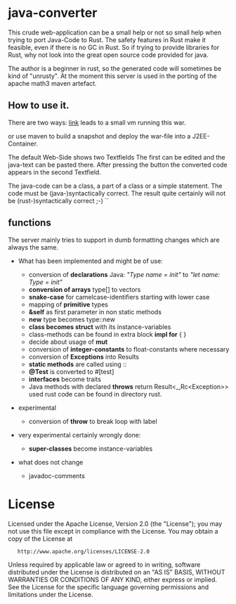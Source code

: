 # java-converter

This crude web-application can be a small help or not so small help when trying to port Java-Code to Rust.
The safety features in Rust make it feasible, even if there is no GC in Rust. So if trying to provide libraries for Rust, why
not look into the great open source code provided for java.

The author is a beginner in rust, so the generated code will sometimes be kind of "unrusty".
At the moment this server is used in the porting of the apache math3 maven artefact.

## How to use it.

There are two ways:
<a href=http://46.182.19.221:8080/java-converter/index.jsp>link</a> leads to a small vm running this war.

or use maven to build a snapshot and deploy the war-file into a J2EE-Container.

The default Web-Side shows two Textfields
The first can be edited and the java-text can be pasted there. After pressing the button
the converted code appears in the second Textfield.

The java-code can be a class, a part of a class or a simple statement.
The code must be (java-)syntactically correct. The result quite certainly will not
 be (rust-)syntactically correct ;-)
``

## functions

The server mainly tries to support in dumb formatting changes which are always the same.

* What has been implemented and might be of use:

    * conversion of **declarations** Java: _"Type name = init"_ to _"let name: Type = init"_
    * **conversion of arrays** type[] to vectors
    * **snake-case** for camelcase-identifiers starting with lower case
    * mapping of **primitive** types
    * **&amp;self** as first parameter in non static methods
    * **new** type becomes type::new
    * **class becomes struct** with its instance-variables
    * class-methods can be found in extra block **impl for** <class-name> { }
    * decide about usage of **mut**
    * conversion of **integer-constants** to float-constants where necessary
    * conversion of **Exceptions** into Results
    * **static methods** are called using ::
    * **@Test** is converted to #[test]
    * **interfaces** become traits
    * Java methods with declared **throws** return Result&lt;_,Rc&lt;Exception&gt;&gt; used
      rust code can be found in directory rust.

* experimental
    * conversion of **throw** to break loop with label

* very experimental certainly wrongly done:
    * **super-classes** become instance-variables

* what does not change
    * javadoc-comments

# License

   Licensed under the Apache License, Version 2.0 (the "License");
   you may not use this file except in compliance with the License.
   You may obtain a copy of the License at

       http://www.apache.org/licenses/LICENSE-2.0

   Unless required by applicable law or agreed to in writing, software
   distributed under the License is distributed on an "AS IS" BASIS,
   WITHOUT WARRANTIES OR CONDITIONS OF ANY KIND, either express or implied.
   See the License for the specific language governing permissions and
   limitations under the License.
